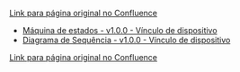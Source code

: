 [Link para página original no Confluence](https://openfinancebrasil.atlassian.net/wiki/spaces/OF/pages/168296469)

- [Máquina de estados - v1.0.0 - Vínculo de dispositivo](../../../../../../../../../OF/Open%20Finance%20Brasil/Especifica%c3%a7%c3%b5es%20de%20APIs/Servi%c3%a7os%20-%20SV/[SV]%20Inicia%c3%a7%c3%a3o%20de%20Pagamentos/[SV]%20API%20-%20Pagamentos%20sem%20Redirecionamento/Hist%c3%b3rico%20de%20Especifica%c3%a7%c3%b5es%20-%20[SV]%20Pagamento%20sem%20Redirecionamento/v1.0.0%20-%20V%c3%adnculo%20de%20dispositivo/Informa%c3%a7%c3%b5es%20Gerais%20-%20V%c3%adnculo%20de%20dispositivo%20-%20v1.0.0/M%c3%a1quina%20de%20estados%20-%20v1.0.0%20-%20V%c3%adnculo%20de%20dispositivo)
- [Diagrama de Sequência - v1.0.0 - Vínculo de dispositivo](../../../../../../../../../OF/Open%20Finance%20Brasil/Especifica%c3%a7%c3%b5es%20de%20APIs/Servi%c3%a7os%20-%20SV/[SV]%20Inicia%c3%a7%c3%a3o%20de%20Pagamentos/[SV]%20API%20-%20Pagamentos%20sem%20Redirecionamento/Hist%c3%b3rico%20de%20Especifica%c3%a7%c3%b5es%20-%20[SV]%20Pagamento%20sem%20Redirecionamento/v1.0.0%20-%20V%c3%adnculo%20de%20dispositivo/Informa%c3%a7%c3%b5es%20Gerais%20-%20V%c3%adnculo%20de%20dispositivo%20-%20v1.0.0/Diagrama%20de%20Sequ%c3%aancia%20-%20v1.0.0%20-%20V%c3%adnculo%20de%20dispositivo)

[Link para página original no Confluence](https://openfinancebrasil.atlassian.net/wiki/spaces/OF/pages/168296469)